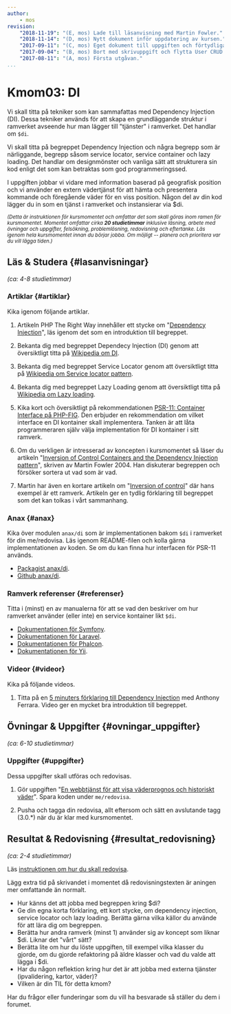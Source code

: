 ```yaml
---
author:
    - mos
revision:
    "2018-11-19": "(E, mos) Lade till läsanvisning med Martin Fowler."
    "2018-11-14": "(D, mos) Nytt dokument inför uppdatering av kursen."
    "2017-09-11": "(C, mos) Eget dokument till uppgiften och förtydligade att man kan påbörja funderingarna kring en databas."
    "2017-09-04": "(B, mos) Bort med skrivuppgift och flytta User CRUD till kmom04."
    "2017-08-11": "(A, mos) Första utgåvan."
...
```

Kmom03: DI
==================================

Vi skall titta på tekniker som kan sammafattas med Dependency Injection (DI). Dessa tekniker används för att skapa en grundläggande struktur i ramverket avseende hur man lägger till "tjänster" i ramverket. Det handlar om `$di`.

Vi skall titta på begreppet Dependency Injection och några begrepp som är närliggande, begrepp såsom service locator, service container och lazy loading. Det handlar om designmönster och vanliga sätt att strukturera sin kod enligt det som kan betraktas som god programmeringssed.

I uppgiften jobbar vi vidare med information baserad på geografisk position och vi använder en extern vädertjänst för att hämta och presentera kommande och föregående väder för en viss position. Någon del av din kod lägger du in som en tjänst i ramverket och instansierar via $di.

<!--more-->



<small><i>(Detta är instruktionen för kursmomentet och omfattar det som skall göras inom ramen för kursmomentet. Momentet omfattar cirka **20 studietimmar** inklusive läsning, arbete med övningar och uppgifter, felsökning, problemlösning, redovisning och eftertanke. Läs igenom hela kursmomentet innan du börjar jobba. Om möjligt -- planera och prioritera var du vill lägga tiden.)</i></small>



Läs & Studera  {#lasanvisningar}
---------------------------------

*(ca: 4-8 studietimmar)*



### Artiklar {#artiklar}

Kika igenom följande artiklar.

1. Artikeln PHP The Right Way innehåller ett stycke om "[Dependency Injection](http://www.phptherightway.com/#dependency_injection)", läs igenom det som en introduktion till begreppet.

1. Bekanta dig med begreppet Dependecy Injection (DI) genom att översiktligt titta på [Wikipedia om DI](https://en.wikipedia.org/wiki/Dependency_injection).

1. Bekanta dig med begreppet Service Locator genom att översiktligt titta på [Wikipedia om Service locator pattern](https://en.wikipedia.org/wiki/Service_locator_pattern).

1. Bekanta dig med begreppet Lazy Loading genom att översiktligt titta på [Wikipedia om Lazy loading](https://en.wikipedia.org/wiki/Lazy_loading).

1. Kika kort och översiktligt på rekommendationen [PSR-11: Container Interface på PHP-FIG](http://www.php-fig.org/psr/psr-11/). Den erbjuder en rekommendation om vilket interface en DI kontainer skall implementera. Tanken är att låta programmeraren själv välja implementation för DI kontainer i sitt ramverk.

1. Om du verkligen är intresserad av koncepten i kursmomentet så läser du artikeln "[Inversion of Control Containers and the Dependency Injection pattern](https://martinfowler.com/articles/injection.html)", skriven av Martin Fowler 2004. Han diskuterar begreppen och försöker sortera ut vad som är vad.

1. Martin har även en kortare artikeln om "[Inversion of control](https://martinfowler.com/bliki/InversionOfControl.html)" där hans exempel är ett ramverk. Artikeln ger en tydlig förklaring till begreppet som det kan tolkas i vårt sammanhang.



### Anax {#anax}

Kika över modulen `anax/di` som är implementationen bakom `$di` i ramverket för din me/redovisa. Läs igenom README-filen och kolla gärna implementationen av koden. Se om du kan finna hur interfacen för PSR-11 används.

* [Packagist anax/di](https://packagist.org/packages/anax/di).
* [Github anax/di](https://github.com/canax/di).



### Ramverk referenser {#referenser}

Titta i (minst) en av manualerna för att se vad den beskriver om hur ramverket använder (eller inte) en service kontainer likt `$di`.

* [Dokumentationen för Symfony](https://symfony.com/doc/current/).
* [Dokumentationen för Laravel](https://laravel.com/docs/5.7).
* [Dokumentationen för Phalcon](https://docs.phalconphp.com/en/).
* [Dokumentationen för Yii](https://www.yiiframework.com/doc/guide/2.0/en).



### Videor {#videor}

Kika på följande videos.

1. Titta på en [5 minuters förklaring till Dependency Injection](https://www.youtube.com/watch?v=IKD2-MAkXyQ) med Anthony Ferrara. Video ger en mycket bra introduktion till begreppet.



Övningar & Uppgifter  {#ovningar_uppgifter}
-------------------------------------------

*(ca: 6-10 studietimmar)*



### Uppgifter {#uppgifter}

Dessa uppgifter skall utföras och redovisas.

1. Gör uppgiften "[En webbtjänst för att visa väderprognos och historiskt väder](uppgift/en-webbtjanst-for-att-visa-vaderprognos-och-historiskt-vader)". Spara koden under `me/redovisa`.

1. Pusha och tagga din redovisa, allt eftersom och sätt en avslutande tagg (3.0.\*) när du är klar med kursmomentet.



Resultat & Redovisning  {#resultat_redovisning}
-----------------------------------------------

*(ca: 2-4 studietimmar)*

Läs [instruktionen om hur du skall redovisa](./../redovisa).

Lägg extra tid på skrivandet i momentet då redovisningstexten är aningen mer omfattande än normalt.

* Hur känns det att jobba med begreppen kring $di?
* Ge din egna korta förklaring, ett kort stycke, om dependency injection, service locator och lazy loading. Berätta gärna vilka källor du använde för att lära dig om begreppen.
* Berätta hur andra ramverk (minst 1) använder sig av koncept som liknar $di. Liknar det "vårt" sätt?
* Berätta lite om hur du löste uppgiften, till exempel vilka klasser du gjorde, om du gjorde refaktoring på äldre klasser och vad du valde att lägga i $di.
* Har du någon reflektion kring hur det är att jobba med externa tjänster (ipvalidering, kartor, väder)?
* Vilken är din TIL för detta kmom?

Har du frågor eller funderingar som du vill ha besvarade så ställer du dem i forumet.
